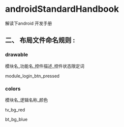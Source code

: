 # androidStandardHandbook
解读下android 开发手册

## 二、 布局文件命名规则 :

###  drawable
模块名_功能名_控件描述_控件状态限定词

module_login_btn_pressed

### colors

模块名_逻辑名称_颜色

tv_bg_red

bt_bg_blue

